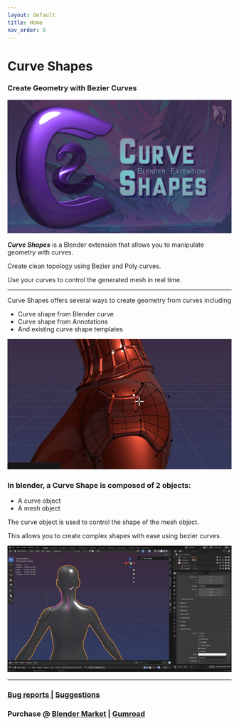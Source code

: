 ```yaml
---
layout: default
title: Home
nav_order: 0
---
```


# Curve Shapes
### Create Geometry with Bezier Curves

[<img src="assets/1920.png" width="600" height="300"
/>](https://www.youtube.com/embed/B26cHAafp8s)


***Curve Shapes*** is a Blender extension that allows you to manipulate geometry with curves. 

Create clean topology using Bezier and Poly curves. 

Use your curves to control the generated mesh in real time. 

***

Curve Shapes offers several ways to create geometry from curves including 
* Curve shape from Blender curve
* Curve shape from Annotations
* And existing curve shape templates

![AnnToCs2](assets/rec1.gif)

### In blender, a Curve Shape is composed of 2 objects: 
* A curve object 
* A mesh object

The curve object is used to control the shape of the mesh object. 

This allows you to create complex shapes with ease using bezier curves.

![AnnToCs3](assets/rec2.gif)
***

### [Bug reports ](https://github.com/MadPonyInteractive/CurveShapes/issues) | [Suggestions](https://github.com/MadPonyInteractive/CurveShapes/discussions)

### Purchase @ [Blender Market](https://www.blendermarket.com/products/curve-shapes) | [Gumroad](https://mad-pony-interactive.gumroad.com/l/zttlm)
